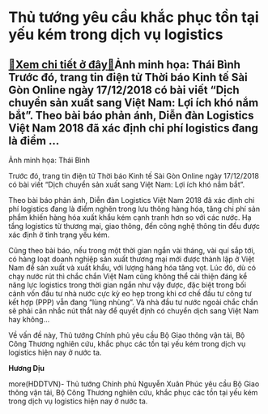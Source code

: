 Thủ tướng yêu cầu khắc phục tồn tại yếu kém trong dịch vụ logistics
===================================================================

[:gift:Xem chi tiết ở đây:gift:](https://hddtvn.com/thu-tuong-yeu-cau-khac-phuc-ton-tai-yeu-kem-trong-dich-vu-logistics/)Ảnh minh họa: Thái Bình Trước đó, trang tin điện tử Thời báo Kinh tế Sài Gòn Online ngày 17/12/2018 có bài viết “Dịch chuyển sản xuất sang Việt Nam: Lợi ích khó nắm bắt”. Theo bài báo phản ánh, Diễn đàn Logistics Việt Nam 2018 đã xác định chi phí logistics đang là điểm …
-------------------------------------------------------------------------------------------------------------------------------------------------------------------------------------------------------------------------------------------------------------------------------







 






 Ảnh minh họa: Thái Bình 



Trước đó, trang tin điện tử Thời báo Kinh tế Sài Gòn Online ngày 17/12/2018 có bài viết “Dịch chuyển sản xuất sang Việt Nam: Lợi ích khó nắm bắt”.


 Theo bài báo phản ánh, Diễn đàn Logistics Việt Nam 2018 đã xác định chi phí logistics đang là điểm nghẽn trong lưu thông hàng hóa, tăng chi phí sản phẩm khiến hàng hóa xuất khẩu kém cạnh tranh hơn so với các nước. Hạ tầng logistics từ thương mại, giao thông, đến công nghệ thông tin đều được xác định ở tình trạng yếu kém.


 Cũng theo bài báo, nếu trong một thời gian ngắn vài tháng, vài quí sắp tới, có hàng loạt doanh nghiệp sản xuất thương mại mới được thành lập ở Việt Nam để sản xuất và xuất khẩu, với lượng hàng hóa tăng vọt. Lúc đó, dù có chạy nước rút thì chắc chắn Việt Nam cũng không thể cải thiện đáng kể năng lực logistics trong thời gian ngắn như vậy được, đặc biệt trong bối cảnh vốn đầu tư nhà nước cực kỳ eo hẹp trong khi cơ chế đầu tư công tư kết hợp (PPP) vẫn đang “lùng nhùng”. Và nhà đầu tư nước ngoài chắc chắn sẽ phải cân nhắc nút thắt này để quyết định có chuyển dịch sang Việt Nam hay không…


 Về vấn đề này, Thủ tướng Chính phủ yêu cầu Bộ Giao thông vận tải, Bộ Công Thương nghiên cứu, khắc phục các tồn tại yếu kém trong dịch vụ logistics hiện nay ở nước ta.






**Hương Dịu**



more(HDDTVN)- Thủ tướng Chính phủ Nguyễn Xuân Phúc yêu cầu Bộ Giao thông vận tải, Bộ Công Thương nghiên cứu, khắc phục các tồn tại yếu kém trong dịch vụ logistics hiện nay ở nước ta.

